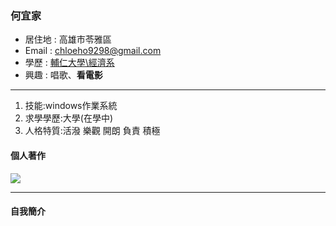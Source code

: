 ### 何宜家

- 居住地 : 高雄市苓雅區
- Email : chloeho9298@gmail.com
- 學歷 : [輔仁大學\經濟系](https://www.economics.fju.edu.tw/)
- 興趣 : 唱歌、**看電影**

<hr>

1. 技能:windows作業系統
2. 求學學歷:大學(在學中)
3. 人格特質:活潑 樂觀 開朗 負責 積極
#### 個人著作
![](image/照片.jpg)
<hr>

#### 自我簡介
